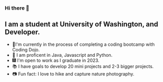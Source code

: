 ### Hi there 👋

## I am a student at University of Washington, and Developer. 
- 🔭I'm currently in the process of completing a coding bootcamp with Coding Dojo. 
- 🌱 I am proficent in Java, Javascript and Python.
- 🎆 I'm open to work as I graduate in 2023.
- 📚 I have goals to develop 20 mini projects and 2-3 bigger projects. 
- 📷 Fun fact: I love to hike and capture nature photography. 


<link rel="stylesheet" href="https://cdn.jsdelivr.net/gh/devicons/devicon@v2.15.1/devicon.min.css">





<!--
**laurenmmorgs/laurenmmorgs** is a ✨ _special_ ✨ repository because its `README.md` (this file) appears on your GitHub profile.

Here are some ideas to get you started:

- 🔭 I’m currently working on ...
- 🌱 I’m currently learning ...
- 👯 I’m looking to collaborate on ...
- 🤔 I’m looking for help with ...
- 💬 Ask me about ...
- 📫 How to reach me: ...
- 😄 Pronouns: ...
- ⚡ Fun fact: ...
-->
